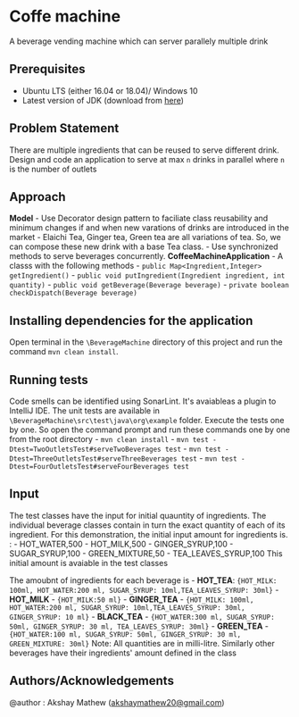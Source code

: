 # Coffe machine
A beverage vending machine which can server parallely multiple drink

## Prerequisites
* Ubuntu LTS (either 16.04 or 18.04)/ Windows 10
* Latest version of JDK (download from [here](https://www.oracle.com/in/java/technologies/javase/jdk12-archive-downloads.html))

## Problem Statement
There are multiple ingredients that can be reused to serve different drink. Design and code an application to serve at max `n` drinks in parallel where `n` is the number of outlets 
## Approach

**Model**
    - Use Decorator design pattern to faciliate class reusability and minimum changes if and when new varations of drinks are introduced in the market
    - Elaichi Tea, Ginger tea, Green tea are all variations of tea. So, we can compose these new drink with a base Tea class.
    - Use synchronized methods to serve beverages concurrently.
**CoffeeMachineApplication**
    - A classs with the following methods
        - `public Map<Ingredient,Integer> getIngredient()`
        - `public void putIngredient(Ingredient ingredient, int quantity)`
        - `public void getBeverage(Beverage beverage)`
        - `private boolean checkDispatch(Beverage beverage)`

## Installing dependencies for the application
Open terminal in the `\BeverageMachine` directory of this project and run the command `mvn clean install`.

## Running tests
Code smells can be identified using SonarLint. It's avaiableas a plugin to IntelliJ IDE. The unit tests are available in `\BeverageMachine\src\test\java\org\example` folder. Execute the tests one by one. So open the command prompt and run these commands one by one from the root directory
    - `mvn clean install`
    - `mvn test -Dtest=TwoOutletsTest#serveTwoBeverages test`
    - `mvn test -Dtest=ThreeOutletsTest#serveThreeBeverages test`
    - `mvn test -Dtest=FourOutletsTest#serveFourBeverages test`
    
## Input
The test classes have the input for initial quauntity of ingredients. The individual beverage classes contain in turn the exact quantity of each of its ingredient. For this demonstration, the initial input amount for ingredients is. :
    - HOT_WATER,500
    - HOT_MILK,500
     - GINGER_SYRUP,100
        - SUGAR_SYRUP,100
      - GREEN_MIXTURE,50
    - TEA_LEAVES_SYRUP,100
    This initial amount is avaiable in the test classes
    
The amoubnt of ingredients for each beverage is 
    - **HOT_TEA**: `{HOT_MILK: 100ml, HOT_WATER:200 ml, SUGAR_SYRUP: 10ml,TEA_LEAVES_SYRUP: 30ml}`
    - **HOT_MILK** - `{HOT_MILK:50 ml}`
    - **GINGER_TEA** - `{HOT_MILK: 100ml, HOT_WATER:200 ml, SUGAR_SYRUP: 10ml,TEA_LEAVES_SYRUP: 30ml, GINGER_SYRUP: 10 ml}`
    - **BLACK_TEA** - `{HOT_WATER:300 ml, SUGAR_SYRUP: 50ml, GINGER_SYRUP: 30 ml, TEA_LEAVES_SYRUP: 30ml}`
    - **GREEN_TEA** - `{HOT_WATER:100 ml, SUGAR_SYRUP: 50ml, GINGER_SYRUP: 30 ml, GREEN_MIXTURE: 30ml}`
    Note: All quantities are in milli-litre. Similarly other beverages have their ingredients' amount defined in the class
## Authors/Acknowledgements
@author : Akshay Mathew (akshaymathew20@gmail.com)

